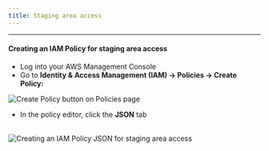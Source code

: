 ```yaml
---
title: Staging area access
---
```


<!-- <head>
  <title>Staging area access</title>
  <meta
    name="description"
    content="Staging area access"
  />
</head> -->

___

#### Creating an IAM Policy for staging area access

- Log into your AWS Management Console
- Go to **Identity & Access Management (IAM) -> Policies -> Create Policy:** 

![Create Policy button on Policies page](/img/administration-guide/staging-area-create_policy_button.png)


- In the policy editor, click the **JSON** tab  
  <br/>

![Creating an IAM Policy JSON for staging area access](/img/administration-guide/staging-area-create_policy_end.png)